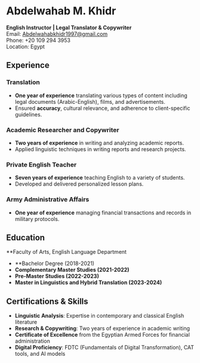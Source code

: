 # Abdelwahab M. Khidr  
**English Instructor | Legal Translator & Copywriter**  
Email: Abdelwahabkhidr1997@gmail.com  
Phone: +20 109 294 3953  
Location: Egypt

## Experience

### Translation  
- **One year of experience** translating various types of content including legal documents (Arabic-English), films, and advertisements.
- Ensured **accuracy**, cultural relevance, and adherence to client-specific guidelines.

### Academic Researcher and Copywriter  
- **Two years of experience** in writing and analyzing academic reports.
- Applied linguistic techniques in writing reports and research projects.

### Private English Teacher  
- **Seven years of experience** teaching English to a variety of students.
- Developed and delivered personalized lesson plans.

### Army Administrative Affairs  
- **One year of experience** managing financial transactions and records in military protocols.

## Education 
**Faculty of Arts, English Language Department 
- **Bachelor Degree (2018-2021) 
- **Complementary Master Studies (2021-2022)**  
- **Pre-Master Studies (2022-2023)**  
- **Master in Linguistics and Hybrid Translation (2023-2024)**

## Certifications & Skills  
- **Linguistic Analysis**: Expertise in contemporary and classical English literature  
- **Research & Copywriting**: Two years of experience in academic writing  
- **Certificate of Excellence** from the Egyptian Armed Forces for financial administration  
- **Digital Proficiency**: FDTC (Fundamentals of Digital Transformation), CAT tools, and AI models  
